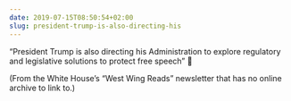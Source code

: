 ```yaml
---
date: 2019-07-15T08:50:54+02:00
slug: president-trump-is-also-directing-his
---
```

“President Trump is also directing his Administration to explore regulatory and legislative solutions to protect free speech” 😬

(From the White House’s “West Wing Reads” newsletter that has no online archive to link to.)

